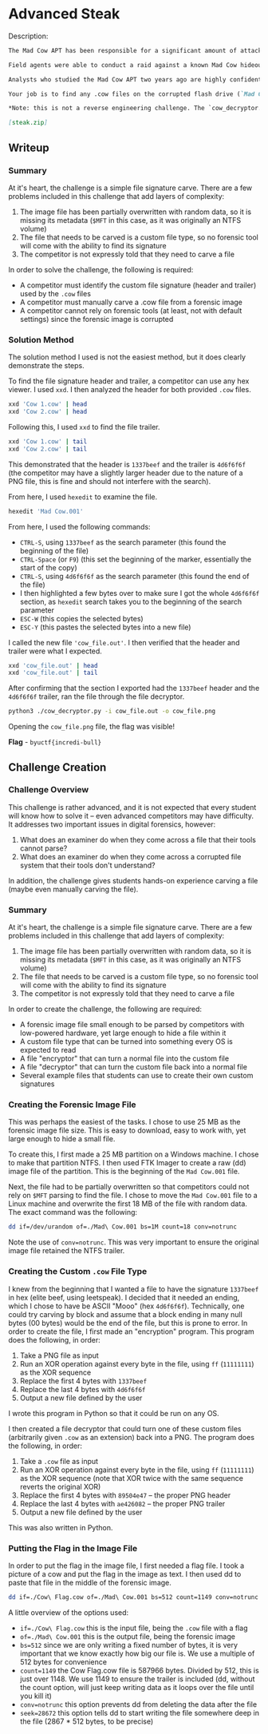 # Advanced Steak
Description:
```markdown
The Mad Cow APT has been responsible for a significant amount of attacks against organizations in the technology, finance, and energy domains. They first started their attacks around 3 years ago, though they have been dormant in the last 2 years. Recently, the APT started to resurface.

Field agents were able to conduct a raid against a known Mad Cow hideout. In the process, the agents pulled a flash drive from one of the Mad Cow computers. Unfortunately, it looks like one of the threat actors was able to begin wiping the flash drive with random data before the analyst pulled the drive. The field agent pulled the drive before the wipe was complete, but parts of the drive have been corrupted. Our team has already created a forensic image of the drive: Mad Cow.001.

Analysts who studied the Mad Cow APT two years ago are highly confident that the APT is utilizing the same tactics as they have in previous years. One such tactic is communicating through a custom file type. Fortunately, one of analysts built a decryptor for this custom file type. Using this, we can turn any `.cow` files into a standard PNG. The decryptor does not offer any useful information on finding these files, however.

Your job is to find any .cow files on the corrupted flash drive (`Mad Cow.001`) and pull them from the image file. You can use the two provided `.cow` files as reference to help understand what the files look like. Then, run any discovered `.cow` file(s) through the decryptor to determine if there is any useful data. The data will be in the format `byuctf{flag}`.

*Note: this is not a reverse engineering challenge. The `cow_decryptor.py` is intentionally missing important data. You do not need to reverse engineer the script in order to find the file(s). This challenge can be solved without examining the `cow_decryptor.py` file.*

[steak.zip]
```

## Writeup
### Summary
At it's heart, the challenge is a simple file signature carve. There are a few problems included in this challenge that add layers of complexity:
1. The image file has been partially overwritten with random data, so it is missing its metadata (`$MFT` in this case, as it was originally an NTFS volume)
2. The file that needs to be carved is a custom file type, so no forensic tool will come with the ability to find its signature
3. The competitor is not expressly told that they need to carve a file

In order to solve the challenge, the following is required:
* A competitor must identify the custom file signature (header and trailer) used by the `.cow` files
* A competitor must manually carve a .cow file from a forensic image
* A competitor cannot rely on forensic tools (at least, not with default settings) since the forensic image is corrupted

### Solution Method
The solution method I used is not the easiest method, but it does clearly demonstrate the steps.

To find the file signature header and trailer, a competitor can use any hex viewer. I used `xxd`. I then analyzed the header for both provided `.cow` files.
```bash
xxd 'Cow 1.cow' | head
xxd 'Cow 2.cow' | head
```

Following this, I used `xxd` to find the file trailer.
```bash
xxd 'Cow 1.cow' | tail
xxd 'Cow 2.cow' | tail
```

This demonstrated that the header is `1337beef` and the trailer is `4d6f6f6f` (the competitor may have a slightly larger header due to the nature of a PNG file, this is fine and should not interfere with the search).

From here, I used `hexedit` to examine the file.
```bash
hexedit 'Mad Cow.001'
```

From here, I used the following commands:
* `CTRL-S`, using `1337beef` as the search parameter (this found the beginning of the file)
* `CTRL-Space` (or `F9`) (this set the beginning of the marker, essentially the start of the copy)
* `CTRL-S`, using `4d6f6f6f` as the search parameter (this found the end of the file)
* I then highlighted a few bytes over to make sure I got the whole `4d6f6f6f` section, as `hexedit` search takes you to the beginning of the search parameter
* `ESC-W` (this copies the selected bytes)
* `ESC-Y` (this pastes the selected bytes into a new file)

I called the new file `'cow_file.out'`. I then verified that the header and trailer were what I expected.
```bash
xxd 'cow_file.out' | head
xxd 'cow_file.out' | tail
```

After confirming that the section I exported had the `1337beef` header and the `4d6f6f6f` trailer, ran the file through the file decryptor.

```bash
python3 ./cow_decryptor.py -i cow_file.out -o cow_file.png
```

Opening the `cow_file.png` file, the flag was visible!

**Flag** - `byuctf{incredi-bull}`

## Challenge Creation
### Challenge Overview
This challenge is rather advanced, and it is not expected that every student will know how to solve it – even advanced competitors may have difficulty. It addresses two important issues in digital forensics, however:

1. What does an examiner do when they come across a file that their tools cannot parse?
2. What does an examiner do when they come across a corrupted file system that their tools don't understand?

In addition, the challenge gives students hands-on experience carving a file (maybe even manually carving the file).

### Summary
At it's heart, the challenge is a simple file signature carve. There are a few problems included in this challenge that add layers of complexity:
1. The image file has been partially overwritten with random data, so it is missing its metadata (`$MFT` in this case, as it was originally an NTFS volume)
2. The file that needs to be carved is a custom file type, so no forensic tool will come with the ability to find its signature
3. The competitor is not expressly told that they need to carve a file

In order to create the challenge, the following are required:
* A forensic image file small enough to be parsed by competitors with low-powered hardware, yet large enough to hide a file within it
* A custom file type that can be turned into something every OS is expected to read
* A file "encryptor" that can turn a normal file into the custom file
* A file "decryptor" that can turn the custom file back into a normal file
* Several example files that students can use to create their own custom signatures

### Creating the Forensic Image File
This was perhaps the easiest of the tasks. I chose to use 25 MB as the forensic image file size. This is easy to download, easy to work with, yet large enough to hide a small file.

To create this, I first made a 25 MB partition on a Windows machine. I chose to make that partition NTFS. I then used FTK Imager to create a raw (dd) image file of the partition. This is the beginning of the `Mad Cow.001` file.

Next, the file had to be partially overwritten so that competitors could not rely on `$MFT` parsing to find the file. I chose to move the `Mad Cow.001` file to a Linux machine and overwrite the first 18 MB of the file with random data. The exact command was the following:

```bash
dd if=/dev/urandom of=./Mad\ Cow.001 bs=1M count=18 conv=notrunc
```

Note the use of `conv=notrunc`. This was very important to ensure the original image file retained the NTFS trailer.

### Creating the Custom `.cow` File Type
I knew from the beginning that I wanted a file to have the signature `1337beef` in hex (elite beef, using leetspeak). I decided that it needed an ending, which I chose to have be ASCII "Mooo" (hex `4d6f6f6f`). Technically, one could try carving by block and assume that a block ending in many null bytes (00 bytes) would be the end of the file, but this is prone to error. In order to create the file, I first made an "encryption" program. This program does the following, in order:
1. Take a PNG file as input
2. Run an XOR operation against every byte in the file, using `ff` (`11111111`) as the XOR sequence
3. Replace the first 4 bytes with `1337beef`
4. Replace the last 4 bytes with `4d6f6f6f`
5. Output a new file defined by the user

I wrote this program in Python so that it could be run on any OS.

I then created a file decryptor that could turn one of these custom files (arbitrarily given `.cow` as an extension) back into a PNG. The program does the following, in order:
1. Take a `.cow` file as input
2. Run an XOR operation against every byte in the file, using `ff` (`11111111`) as the XOR sequence (note that XOR twice with the same sequence reverts the original XOR)
3. Replace the first 4 bytes with `89504e47` – the proper PNG header
4. Replace the last 4 bytes with `ae426082` – the proper PNG trailer
5. Output a new file defined by the user

This was also written in Python.

### Putting the Flag in the Image File
In order to put the flag in the image file, I first needed a flag file. I took a picture of a cow and put the flag in the image as text. I then used dd to paste that file in the middle of the forensic image.

```bash
dd if=./Cow\ Flag.cow of=./Mad\ Cow.001 bs=512 count=1149 conv=notrunc seek=28672
```

A little overview of the options used:
* `if=./Cow\ Flag.cow` this is the input file, being the `.cow` file with a flag
* `of=./Mad\ Cow.001` this is the output file, being the forensic image
* `bs=512` since we are only writing a fixed number of bytes, it is very important that we know exactly how big our file is. We use a multiple of 512 bytes for convenience
* `count=1149` the Cow Flag.cow file is 587966 bytes. Divided by 512, this is just over 1148. We use 1149 to ensure the trailer is included (dd, without the count option, will just keep writing data as it loops over the file until you kill it)
* `conv=notrunc` this option prevents dd from deleting the data after the file
* `seek=28672` this option tells dd to start writing the file somewhere deep in the file (2867 * 512 bytes, to be precise)